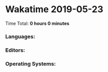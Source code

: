 # Wakatime 2019-05-23

Time Total: **0 hours 0 minutes**

### Languages:

### Editors:

### Operating Systems:

